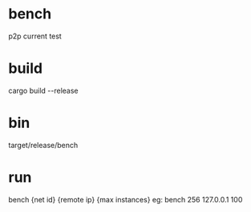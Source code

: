 # bench
p2p current test

# build
cargo build --release

# bin
target/release/bench

# run
bench {net id} {remote ip} {max instances} 
eg: bench 256 127.0.0.1 100
